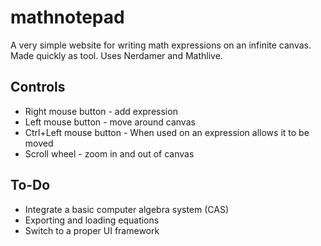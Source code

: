 # mathnotepad
A very simple website for writing math expressions on an infinite canvas. Made quickly as tool. Uses Nerdamer and Mathlive.

## Controls
 - Right mouse button - add expression
 - Left mouse button - move around canvas
 - Ctrl+Left mouse button - When used on an expression allows it to be moved
 - Scroll wheel - zoom in and out of canvas

## To-Do
 - Integrate a basic computer algebra system (CAS)
 - Exporting and loading equations
 - Switch to a proper UI framework
